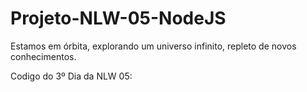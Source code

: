 # Projeto-NLW-05-NodeJS

Estamos em órbita, explorando um universo infinito, repleto de novos conhecimentos.

Codigo do 3º Dia da NLW 05: 
